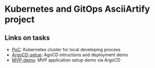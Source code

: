 # Kubernetes and GitOps AsciiArtify project

## Links on tasks

- [PoC](doc/Concept.md): Kubernetes cluster for local developing process
- [ArgoCD-setup](doc/POC.md): AgoCD intructions and deployment demo
- [MVP-demo](doc/MVP.md): MVP application setup demo via ArgoCD
